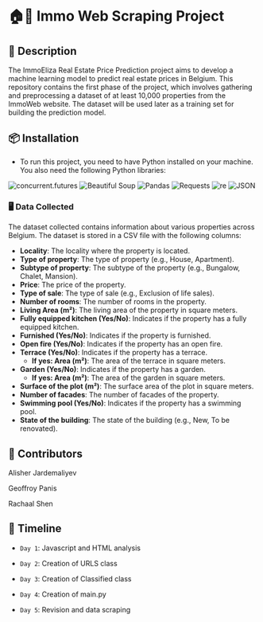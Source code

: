 # 🏠🏢 Immo Web Scraping Project


## 📜 Description
The ImmoEliza Real Estate Price Prediction project aims to develop a machine learning model to predict real estate prices in Belgium. 
This repository contains the first phase of the project, which involves gathering and preprocessing a dataset of at least 10,000 properties from the ImmoWeb website. 
The dataset will be used later as a training set for building the prediction model.


## 📦 Installation
 
- To run this project, you need to have Python installed on your machine.
  You also need the following Python libraries:

![concurrent.futures](https://img.shields.io/badge/concurrent.futures-3776AB?style=for-the-badge&logo=python&logoColor=white)
![Beautiful Soup](https://img.shields.io/badge/Beautiful%20Soup-4B8BBE?style=for-the-badge&logo=python&logoColor=white)
![Pandas](https://img.shields.io/badge/pandas-150458?style=for-the-badge&logo=pandas&logoColor=white)
![Requests](https://img.shields.io/badge/requests-3776AB?style=for-the-badge&logo=python&logoColor=white)
![re](https://img.shields.io/badge/re-3776AB?style=for-the-badge&logo=python&logoColor=white)
![JSON](https://img.shields.io/badge/JSON-000000?style=for-the-badge&logo=json&logoColor=white)


### 🖥️ Data Collected
The dataset collected contains information about various properties across Belgium. The dataset is stored in a CSV file with the following columns:

- **Locality**: The locality where the property is located.
- **Type of property**: The type of property (e.g., House, Apartment).
- **Subtype of property**: The subtype of the property (e.g., Bungalow, Chalet, Mansion).
- **Price**: The price of the property.
- **Type of sale**: The type of sale (e.g., Exclusion of life sales).
- **Number of rooms**: The number of rooms in the property.
- **Living Area (m²)**: The living area of the property in square meters.
- **Fully equipped kitchen (Yes/No)**: Indicates if the property has a fully equipped kitchen.
- **Furnished (Yes/No)**: Indicates if the property is furnished.
- **Open fire (Yes/No)**: Indicates if the property has an open fire.
- **Terrace (Yes/No)**: Indicates if the property has a terrace.
  - **If yes: Area (m²)**: The area of the terrace in square meters.
- **Garden (Yes/No)**: Indicates if the property has a garden.
  - **If yes: Area (m²)**: The area of the garden in square meters.
- **Surface of the plot (m²)**: The surface area of the plot in square meters.
- **Number of facades**: The number of facades of the property.
- **Swimming pool (Yes/No)**: Indicates if the property has a swimming pool.
- **State of the building**: The state of the building (e.g., New, To be renovated).


## 👥 Contributors

Alisher Jardemaliyev 

Geoffroy Panis

Rachaal Shen

## 📅 Timeline

- `Day 1`: Javascript and HTML analysis

- `Day 2`: Creation of URLS class

- `Day 3`: Creation of Classified class

- `Day 4`: Creation of main.py

- `Day 5`: Revision and data scraping























